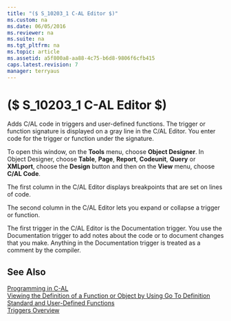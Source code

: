 ```yaml
---
title: "($ S_10203_1 C-AL Editor $)"
ms.custom: na
ms.date: 06/05/2016
ms.reviewer: na
ms.suite: na
ms.tgt_pltfrm: na
ms.topic: article
ms.assetid: a5f800a8-aa88-4c75-b6d8-9806f6cfb415
caps.latest.revision: 7
manager: terryaus
---
```

# ($ S_10203_1 C-AL Editor $)
Adds C\/AL code in triggers and user\-defined functions. The trigger or function signature is displayed on a gray line in the C\/AL Editor. You enter code for the trigger or function under the signature.  
  
 To open this window, on the **Tools** menu, choose **Object Designer**. In Object Designer, choose **Table**, **Page**, **Report**, **Codeunit**, **Query** or **XMLport**, choose the **Design** button and then on the **View** menu, choose **C\/AL Code**.  
  
 The first column in the C\/AL Editor displays breakpoints that are set on lines of code.  
  
 The second column in the C\/AL Editor lets you expand or collapse a trigger or function.  
  
 The first trigger in the C\/AL Editor is the Documentation trigger. You use the Documentation trigger to add notes about the code or to document changes that you make. Anything in the Documentation trigger is treated as a comment by the compiler.  
  
## See Also  
 [Programming in C\-AL](../dynamics-nav/Programming-in-C-AL.md)   
 [Viewing the Definition of a Function or Object by Using Go To Definition](../dynamics-nav/Viewing-the-Definition-of-a-Function-or-Object-by-Using-Go-To-Definition.md)   
 [Standard and User\-Defined Functions](../dynamics-nav/Standard-and-User-Defined-Functions.md)   
 [Triggers Overview](../dynamics-nav/Triggers-Overview.md)